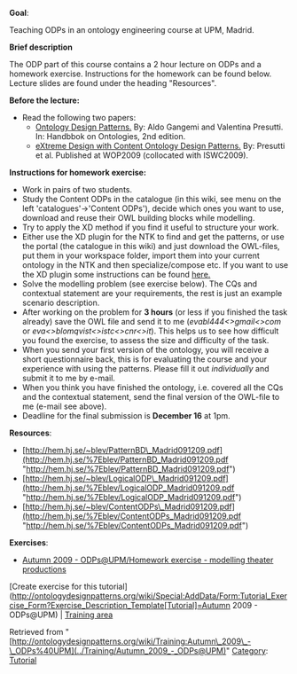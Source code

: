 __Goal__:


Teaching ODPs in an ontology engineering course at UPM, Madrid.


__Brief description__


The ODP part of this course contains a 2 hour lecture on ODPs and a homework exercise. Instructions for the homework can be found below. Lecture slides are found under the heading "Resources".


__Before the lecture:__



* Read the following two papers:
	+ [Ontology Design Patterns.](http://hem.hj.se/~blev/HandbookChapter_ODPs.pdf "http://hem.hj.se/~blev/HandbookChapter_ODPs.pdf") By: Aldo Gangemi and Valentina Presutti. In: Handbbok on Ontologies, 2nd edition.
	+ [eXtreme Design with Content Ontology Design Patterns.](http://hem.hj.se/~blev/WOP_XD.pdf "http://hem.hj.se/~blev/WOP_XD.pdf") By: Presutti et al. Published at WOP2009 (collocated with ISWC2009).


__Instructions for homework exercise:__



* Work in pairs of two students.
* Study the Content ODPs in the catalogue (in this wiki, see menu on the left 'catalogues'->'Content ODPs'), decide which ones you want to use, download and reuse their OWL building blocks while modelling.
* Try to apply the XD method if you find it useful to structure your work.
* Either use the XD plugin for the NTK to find and get the patterns, or use the portal (the catalogue in this wiki) and just download the OWL-files, put them in your workspace folder, import them into your current ontology in the NTK and then specialize/compose etc. If you want to use the XD plugin some instructions can be found  [here.](../Training/Autumn_2009_-_ODPs@UPM/XD-help "Training:Autumn 2009 - ODPs@UPM/XD-help")
* Solve the modelling problem (see exercise below). The CQs and contextual statement are your requirements, the rest is just an example scenario description.
* After working on the problem for __3 hours__ (or less if you finished the task already) save the OWL file and send it to me (_evabl444<<at>>gmail<<dot>>com_ or _eva<<dot>>blomqvist<<at>>istc<<dot>>cnr<<dot>>it_). This helps us to see how difficult you found the exercise, to assess the size and difficulty of the task.
* When you send your first version of the ontology, you will receive a short questionnaire back, this is for evaluating the course and your experience with using the patterns. Please fill it out _individually_ and submit it to me by e-mail.
* When you think you have finished the ontology, i.e. covered all the CQs and the contextual statement, send the final version of the OWL-file to me (e-mail see above).
* Deadline for the final submission is __December 16__ at 1pm.



__Resources__:



* [http://hem.hj.se/~blev/PatternBD\_Madrid091209.pdf](http://hem.hj.se/%7Eblev/PatternBD_Madrid091209.pdf "http://hem.hj.se/%7Eblev/PatternBD_Madrid091209.pdf")
* [http://hem.hj.se/~blev/LogicalODP\_Madrid091209.pdf](http://hem.hj.se/%7Eblev/LogicalODP_Madrid091209.pdf "http://hem.hj.se/%7Eblev/LogicalODP_Madrid091209.pdf")
* [http://hem.hj.se/~blev/ContentODPs\_Madrid091209.pdf](http://hem.hj.se/%7Eblev/ContentODPs_Madrid091209.pdf "http://hem.hj.se/%7Eblev/ContentODPs_Madrid091209.pdf")


__Exercises__:



* [Autumn 2009 - ODPs@UPM/Homework exercise - modelling theater productions](../Training/Autumn_2009_-_ODPs@UPM/Homework_exercise_-_modelling_theater_productions "Training:Autumn 2009 - ODPs@UPM/Homework exercise - modelling theater productions")


[Create exercise for this tutorial](http://ontologydesignpatterns.org/wiki/Special:AddData/Form:Tutorial_Exercise_Form?Exercise_Description_Template[Tutorial]=Autumn 2009 - ODPs@UPM) | [Training area](../Training/Main "Training:Main")



Retrieved from "[http://ontologydesignpatterns.org/wiki/Training:Autumn\_2009\_-\_ODPs%40UPM](../Training/Autumn_2009_-_ODPs@UPM)"
 [Category](http://ontologydesignpatterns.org/wiki/Special:Categories "Special:Categories"): [Tutorial](../Category/Tutorial "Category:Tutorial")